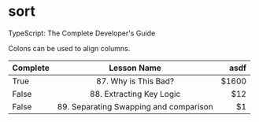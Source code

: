 # sort
TypeScript: The Complete Developer's Guide


Colons can be used to align columns.

| Complete      | Lesson Name           | asdf  |
| ------------- |:-------------:| -----:|
| True  | 87. Why is This Bad?                   | $1600 |
| False | 88. Extracting Key Logic               |   $12 |
| False | 89. Separating Swapping and comparison |    $1 |


